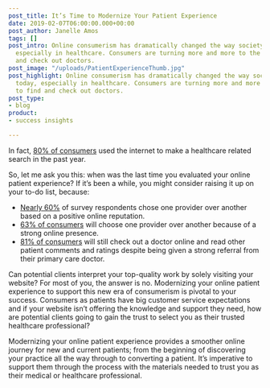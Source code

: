 ```yaml
---
post_title: It’s Time to Modernize Your Patient Experience
date: 2019-02-07T06:00:00.000+00:00
post_author: Janelle Amos
tags: []
post_intro: Online consumerism has dramatically changed the way society works today,
  especially in healthcare. Consumers are turning more and more to the web to find
  and check out doctors.
post_image: "/uploads/PatientExperienceThumb.jpg"
post_highlight: Online consumerism has dramatically changed the way society works
  today, especially in healthcare. Consumers are turning more and more to the web
  to find and check out doctors.
post_type:
- blog
product:
- success insights

---
```

In fact, [80% of consumers](https://www.digitalcommerce360.com/2018/05/22/even-with-a-referral-80-of-patients-still-check-out-doctors-online/) used the internet to make a healthcare related search in the past year.

So, let me ask you this: when was the last time you evaluated your online patient experience? If it’s been a while, you might consider raising it up on your to-do list, because:

* [Nearly 60%](https://www.digitalcommerce360.com/2018/05/22/even-with-a-referral-80-of-patients-still-check-out-doctors-online/) of survey respondents chose one provider over another based on a positive online reputation.
* [63% of consumers](https://www.digitalcommerce360.com/2018/05/22/even-with-a-referral-80-of-patients-still-check-out-doctors-online/) will choose one provider over another because of a strong online presence.
* [81% of consumers](https://www.digitalcommerce360.com/2018/05/22/even-with-a-referral-80-of-patients-still-check-out-doctors-online/) will still check out a doctor online and read other patient comments and ratings despite being given a strong referral from their primary care doctor.

Can potential clients interpret your top-quality work by solely visiting your website? For most of you, the answer is no. Modernizing your online patient experience to support this new era of consumerism is pivotal to your success. Consumers as patients have big customer service expectations and if your website isn’t offering the knowledge and support they need, how are potential clients going to gain the trust to select you as their trusted healthcare professional?

Modernizing your online patient experience provides a smoother online journey for new and current patients; from the beginning of discovering your practice all the way through to converting a patient. It’s imperative to support them through the process with the materials needed to trust you as their medical or healthcare professional.